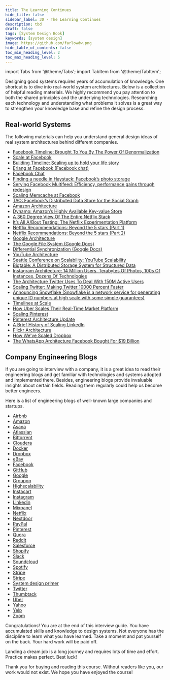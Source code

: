 ```yaml
---
title: The Learning Continues
hide_title: false
sidebar_label: 30 - The Learning Continues
description: tbd
draft: false
tags: [System Design Book]
keywords: [system design]
image: https://github.com/farlowdw.png
hide_table_of_contents: false
toc_min_heading_level: 2
toc_max_heading_level: 5
---
```


import Tabs from '@theme/Tabs';
import TabItem from '@theme/TabItem';

Designing good systems requires years of accumulation of knowledge. One shortcut is to dive into real-world system architectures. Below is a collection of helpful reading materials. We highly recommend you pay attention to both the shared principles and the underlying technologies. Researching each technology and understanding what problems it solves is a great way to strengthen your knowledge base and refine the design process.

## Real-world Systems

The following materials can help you understand general design ideas of real system architectures behind different companies.

- [Facebook Timeline: Brought To You By The Power Of Denormalization](https://goo.gl/FCNrbm)
- [Scale at Facebook](https://goo.gl/NGTdCs)
- [Building Timeline: Scaling up to hold your life story](https://goo.gl/8p5wDV)
- [Erlang at Facebook (Facebook chat)](https://goo.gl/zSLHrj)
- [Facebook Chat](https://goo.gl/qzSiWC)
- [Finding a needle in Haystack: Facebook’s photo storage](https://goo.gl/edj4FL)
- [Serving Facebook Multifeed: Efficiency, performance gains through redesign](https://goo.gl/adFVMQ)
- [Scaling Memcache at Facebook](https://goo.gl/rZiAhX)
- [TAO: Facebook’s Distributed Data Store for the Social Graph](https://goo.gl/Tk1DyH)
- [Amazon Architecture](https://goo.gl/k4feoW)
- [Dynamo: Amazon’s Highly Available Key-value Store](https://goo.gl/C7zxDL)
- [A 360 Degree View Of The Entire Netflix Stack](https://goo.gl/rYSDTz)
- [It’s All A/Bout Testing: The Netflix Experimentation Platform](https://goo.gl/agbA4K)
- [Netflix Recommendations: Beyond the 5 stars (Part 1)](https://goo.gl/A4FkYi)
- [Netflix Recommendations: Beyond the 5 stars (Part 2)](https://goo.gl/XNPMXm)
- [Google Architecture](https://goo.gl/dvkDiY)
- [The Google File System (Google Docs)](https://goo.gl/xj5n9R)
- [Differential Synchronization (Google Docs)](https://goo.gl/9zqG7x)
- [YouTube Architecture](https://goo.gl/mCPRUF)
- [Seattle Conference on Scalability: YouTube Scalability](https://goo.gl/dH3zYq)
- [Bigtable: A Distributed Storage System for Structured Data](https://goo.gl/6NaZca)
- [Instagram Architecture: 14 Million Users, Terabytes Of Photos, 100s Of Instances, Dozens Of Technologies](https://goo.gl/s1VcW5)
- [The Architecture Twitter Uses To Deal With 150M Active Users](https://goo.gl/EwvfRd)
- [Scaling Twitter: Making Twitter 10000 Percent Faster](https://goo.gl/nYGC1k)
- [Announcing Snowflake (Snowflake is a network service for generating unique ID numbers at high scale with some simple guarantees)](https://goo.gl/GzVWYm)
- [Timelines at Scale](https://goo.gl/8KbqTy)
- [How Uber Scales Their Real-Time Market Platform](https://goo.gl/kGZuVy)
- [Scaling Pinterest](https://goo.gl/KtmjW3)
- [Pinterest Architecture Update](https://goo.gl/w6rRsf)
- [A Brief History of Scaling LinkedIn](https://goo.gl/8A1Pi8)
- [Flickr Architecture](https://goo.gl/dWtgYa)
- [How We've Scaled Dropbox](https://goo.gl/NjBDtC)
- [The WhatsApp Architecture Facebook Bought For $19 Billion](https://bit.ly/2AHJnFn)

## Company Engineering Blogs

If you are going to interview with a company, it is a great idea to read their engineering blogs and get familiar with technologies and systems adopted and implemented there. Besides, engineering blogs provide invaluable insights about certain fields. Reading them regularly could help us become better engineers.

Here is a list of engineering blogs of well-known large companies and startups.

- [Airbnb](https://medium.com/airbnb-engineering)
- [Amazon](https://developer.amazon.com/blogs)
- [Asana](https://blog.asana.com/category/eng)
- [Atlassian](https://developer.atlassian.com/blog)
- [Bittorrent](https://engineering.bittorrent.com)
- [Cloudera](https://blog.cloudera.com)
- [Docker](https://blog.docker.com)
- [Dropbox](https://blogs.dropbox.com/tech)
- [eBay](https://www.ebaytechblog.com)
- [Facebook](https://code.facebook.com/posts)
- [GitHub](https://githubengineering.com)
- [Google](https://developers.googleblog.com)
- [Groupon](https://engineering.groupon.com)
- [Highscalability](https://highscalability.com)
- [Instacart](https://tech.instacart.com)
- [Instagram](https://engineering.instagram.com)
- [Linkedin](https://engineering.linkedin.com/blog)
- [Mixpanel](https://mixpanel.com/blog)
- [Netflix](https://medium.com/netflix-techblog)
- [Nextdoor](https://engblog.nextdoor.com)
- [PayPal](https://www.paypal-engineering.com)
- [Pinterest](https://engineering.pinterest.com)
- [Quora](https://engineering.quora.com)
- [Reddit](https://redditblog.com)
- [Salesforce](https://developer.salesforce.com/blogs/engineering)
- [Shopify](https://engineering.shopify.com)
- [Slack](https://slack.engineering)
- [Soundcloud](https://developers.soundcloud.com/blog)
- [Spotify](https://labs.spotify.com)
- [Stripe](https://stripe.com/blog/engineering)
- [Stripe](https://stripe.com/blog/engineering)
- [System design primer](https://github.com/donnemartin/system-design-primer)
- [Twitter](https://blog.twitter.com/engineering/en_us.html)
- [Thumbtack](https://www.thumbtack.com/engineering)
- [Uber](https://eng.uber.com)
- [Yahoo](https://yahooeng.tumblr.com)
- [Yelp](https://engineeringblog.yelp.com)
- [Zoom](https://medium.com/zoom-developer-blog)

Congratulations! You are at the end of this interview guide. You have accumulated skills and knowledge to design systems. Not everyone has the discipline to learn what you have learned. Take a moment and pat yourself on the back. Your hard work will be paid off.

Landing a dream job is a long journey and requires lots of time and effort. Practice makes perfect. Best luck!

Thank you for buying and reading this course. Without readers like you, our work would not exist. We hope you have enjoyed the course!
